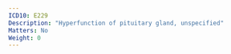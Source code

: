 ```yaml
---
ICD10: E229
Description: "Hyperfunction of pituitary gland, unspecified"
Matters: No
Weight: 0
---
```



